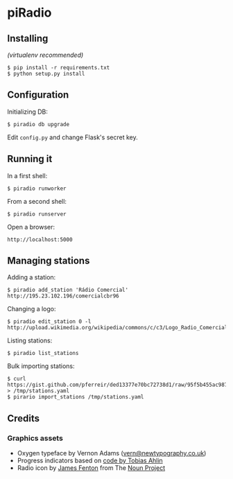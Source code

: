 # piRadio

## Installing

*(virtualenv recommended)*

    $ pip install -r requirements.txt
    $ python setup.py install 


## Configuration

Initializing DB:

    $ piradio db upgrade

Edit `config.py` and change Flask's secret key.

## Running it

In a first shell:

    $ piradio runworker

From a second shell:

    $ piradio runserver

Open a browser:

    http://localhost:5000


## Managing stations

Adding a station:

    $ piradio add_station 'Rádio Comercial' http://195.23.102.196/comercialcbr96

Changing a logo:

    $ piradio edit_station 0 -l http://upload.wikimedia.org/wikipedia/commons/c/c3/Logo_Radio_Comercial.jpg

Listing stations:

    $ piradio list_stations

Bulk importing stations:

    $ curl https://gist.github.com/pferreir/ded13377e70bc72738d1/raw/95f5b455ac987134fcd7d48a16d9e5071bc4bf15/stations.yaml > /tmp/stations.yaml
    $ pirario import_stations /tmp/stations.yaml


## Credits

### Graphics assets
 * Oxygen typeface by Vernon Adams (vern@newtypography.co.uk)
 * Progress indicators based on [code by Tobias Ahlin](https://github.com/tobiasahlin/SpinKit)
 * Radio icon by [James Fenton](http://thenounproject.com/bitsnbobs/) from The [Noun Project](http://thenounproject.com/)
